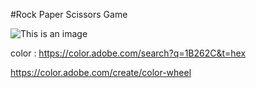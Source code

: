 #Rock Paper Scissors Game

![This is an image](/workspace/Rock-Paper-Scissors/assets/images/AmIresponsive.jpg)




color : https://color.adobe.com/search?q=1B262C&t=hex

https://color.adobe.com/create/color-wheel
